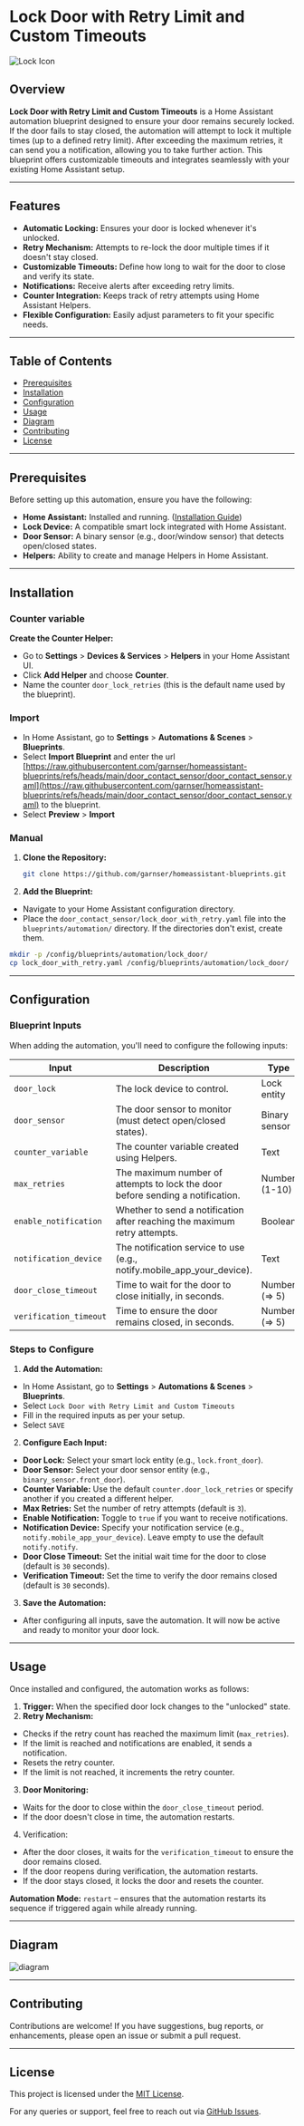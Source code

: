 # Lock Door with Retry Limit and Custom Timeouts

![Lock Icon](https://img.icons8.com/ios-filled/50/000000/lock.png)

## Overview

**Lock Door with Retry Limit and Custom Timeouts** is a Home Assistant automation blueprint designed to ensure your door remains securely locked. If the door fails to stay closed, the automation will attempt to lock it multiple times (up to a defined retry limit). After exceeding the maximum retries, it can send you a notification, allowing you to take further action. This blueprint offers customizable timeouts and integrates seamlessly with your existing Home Assistant setup.

---

## Features

- **Automatic Locking:** Ensures your door is locked whenever it's unlocked.
- **Retry Mechanism:** Attempts to re-lock the door multiple times if it doesn't stay closed.
- **Customizable Timeouts:** Define how long to wait for the door to close and verify its state.
- **Notifications:** Receive alerts after exceeding retry limits.
- **Counter Integration:** Keeps track of retry attempts using Home Assistant Helpers.
- **Flexible Configuration:** Easily adjust parameters to fit your specific needs.

---

## Table of Contents

- [Prerequisites](#prerequisites)
- [Installation](#installation)
- [Configuration](#configuration)
- [Usage](#usage)
- [Diagram](#diagram)
- [Contributing](#contributing)
- [License](#license)

---

## Prerequisites

Before setting up this automation, ensure you have the following:

- **Home Assistant:** Installed and running. ([Installation Guide](https://www.home-assistant.io/installation/))
- **Lock Device:** A compatible smart lock integrated with Home Assistant.
- **Door Sensor:** A binary sensor (e.g., door/window sensor) that detects open/closed states.
- **Helpers:** Ability to create and manage Helpers in Home Assistant.

---

## Installation

### Counter variable

**Create the Counter Helper:**
- Go to **Settings** > **Devices & Services** > **Helpers** in your Home Assistant UI.
- Click **Add Helper** and choose **Counter**.
- Name the counter `door_lock_retries` (this is the default name used by the blueprint).

### Import
  - In Home Assistant, go to **Settings** > **Automations & Scenes** > **Blueprints**.
  - Select **Import Blueprint** and enter the url [https://raw.githubusercontent.com/garnser/homeassistant-blueprints/refs/heads/main/door_contact_sensor/door_contact_sensor.yaml](https://raw.githubusercontent.com/garnser/homeassistant-blueprints/refs/heads/main/door_contact_sensor/door_contact_sensor.yaml) to the blueprint.
  - Select **Preview** > **Import**

### Manual
1. **Clone the Repository:**
   ```bash
   git clone https://github.com/garnser/homeassistant-blueprints.git
   ```
2. **Add the Blueprint:**
  - Navigate to your Home Assistant configuration directory.
  - Place the `door_contact_sensor/lock_door_with_retry.yaml` file into the `blueprints/automation/` directory. If the directories don't exist, create them.
   ```bash
   mkdir -p /config/blueprints/automation/lock_door/
   cp lock_door_with_retry.yaml /config/blueprints/automation/lock_door/
   ```

---

## Configuration
### Blueprint Inputs
When adding the automation, you'll need to configure the following inputs:

| Input | Description | Type | Default |
|----|----|----|----|
| `door_lock` | The lock device to control. | Lock entity | *None* |
| `door_sensor` | The door sensor to monitor (must detect open/closed states). | Binary sensor | *None* |
| `counter_variable` | The counter variable created using Helpers. | Text | `counter.door_lock_retries` |
| `max_retries` | The maximum number of attempts to lock the door before sending a notification. | Number (1-10) | `3` |
| `enable_notification` | Whether to send a notification after reaching the maximum retry attempts. | Boolean | `false` |
| `notification_device`	 | The notification service to use (e.g., notify.mobile_app_your_device). | Text | `""` (empty string) |
| `door_close_timeout` | Time to wait for the door to close initially, in seconds. | Number (=> 5) | `30` |
| `verification_timeout` | Time to ensure the door remains closed, in seconds. | Number (=> 5) | `30` |

### Steps to Configure
1. **Add the Automation:**
  - In Home Assistant, go to **Settings** > **Automations & Scenes** > **Blueprints**.
  - Select `Lock Door with Retry Limit and Custom Timeouts`
  - Fill in the required inputs as per your setup.
  - Select `SAVE`
2. **Configure Each Input:**
  - **Door Lock:** Select your smart lock entity (e.g., `lock.front_door`).
  - **Door Sensor:** Select your door sensor entity (e.g., `binary_sensor.front_door`).
  - **Counter Variable:** Use the default `counter.door_lock_retries` or specify another if you created a different helper.
  - **Max Retries:** Set the number of retry attempts (default is `3`).
  - **Enable Notification:** Toggle to `true` if you want to receive notifications.
  - **Notification Device:** Specify your notification service (e.g., `notify.mobile_app_your_device`). Leave empty to use the default `notify.notify`.
  - **Door Close Timeout:** Set the initial wait time for the door to close (default is `30` seconds).
  - **Verification Timeout:** Set the time to verify the door remains closed (default is `30` seconds).
3. **Save the Automation:**
  - After configuring all inputs, save the automation. It will now be active and ready to monitor your door lock.

---

## Usage
Once installed and configured, the automation works as follows:

1. **Trigger:** When the specified door lock changes to the "unlocked" state.
2. **Retry Mechanism:**
  - Checks if the retry count has reached the maximum limit (`max_retries`).
  - If the limit is reached and notifications are enabled, it sends a notification.
  - Resets the retry counter.
  - If the limit is not reached, it increments the retry counter.
3. **Door Monitoring:**
  - Waits for the door to close within the `door_close_timeout` period.
  - If the door doesn't close in time, the automation restarts.
4. Verification:
  - After the door closes, it waits for the `verification_timeout` to ensure the door remains closed.
  - If the door reopens during verification, the automation restarts.
  - If the door stays closed, it locks the door and resets the counter.

**Automation Mode:** `restart` – ensures that the automation restarts its sequence if triggered again while already running.

---

## Diagram

![diagram](door_contact_sensor.png "Diagram")

---

## Contributing
Contributions are welcome! If you have suggestions, bug reports, or enhancements, please open an issue or submit a pull request.

---

## License
This project is licensed under the [MIT License](/door_contact_sensor/LICENSE).

For any queries or support, feel free to reach out via [GitHub Issues](https://github.com/garnser/homeassistant-blueprints/issues).

